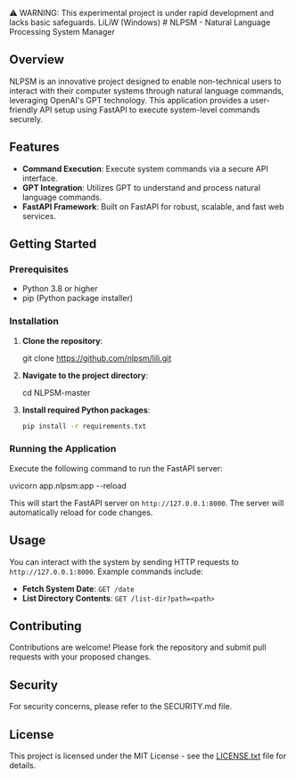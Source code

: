 ⚠️ WARNING: This experimental project is under rapid development and lacks basic safeguards. 
LiLiW (Windows) # NLPSM - Natural Language Processing System Manager

## Overview
NLPSM is an innovative project designed to enable non-technical users to interact with their computer systems through natural language commands, leveraging OpenAI's GPT technology. This application provides a user-friendly API setup using FastAPI to execute system-level commands securely.

## Features
- **Command Execution**: Execute system commands via a secure API interface.
- **GPT Integration**: Utilizes GPT to understand and process natural language commands.
- **FastAPI Framework**: Built on FastAPI for robust, scalable, and fast web services.

## Getting Started

### Prerequisites
- Python 3.8 or higher
- pip (Python package installer)

### Installation

1. **Clone the repository**:

   git clone https://github.com/nlpsm/lili.git
   
2. **Navigate to the project directory**:

   cd NLPSM-master

3. **Install required Python packages**:
   ```bash
   pip install -r requirements.txt
   ```

### Running the Application
Execute the following command to run the FastAPI server:

   uvicorn app.nlpsm:app --reload

This will start the FastAPI server on `http://127.0.0.1:8000`. The server will automatically reload for code changes.

## Usage
You can interact with the system by sending HTTP requests to `http://127.0.0.1:8000`. Example commands include:
- **Fetch System Date**: `GET /date`
- **List Directory Contents**: `GET /list-dir?path=<path>`

## Contributing
Contributions are welcome! Please fork the repository and submit pull requests with your proposed changes.

## Security
For security concerns, please refer to the SECURITY.md file.

## License
This project is licensed under the MIT License - see the [LICENSE.txt](LICENSE.txt) file for details.
